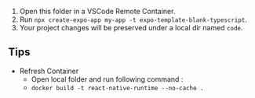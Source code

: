 1. Open this folder in a VSCode Remote Container.
2. Run `npx create-expo-app my-app -t expo-template-blank-typescript`.
3. Your project changes will be preserved under a local dir named `code`.

## Tips
- Refresh Container 
    - Open local folder and run following command :
    - `docker build -t react-native-runtime --no-cache .`
